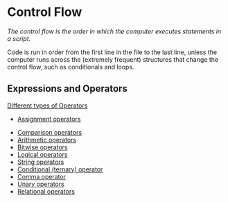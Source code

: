 <h1>Control Flow</h1>

<p><i>The control flow is the order in which the computer executes statements in a script.</i></p>

<p>Code is run in order from the first line in the file to the last line, unless the computer runs across the (extremely frequent) structures that change the control flow, such as conditionals and loops.

<h2>Expressions and Operators</h2>

<a href = "https://developer.mozilla.org/en-US/docs/Web/JavaScript/Reference/Operators">

<p>Different types of Operators</p>

<ul>
  <li>Assignment operators</li>
    <p></p>
  <li>Comparison operators</li>
  <li>Arithmetic operators</li>
  <li>Bitwise operators</li>
  <li>Logical operators</li>
  <li>String operators</li>
  <li>Conditional (ternary) operator</li>
  <li>Comma operator</li>
  <li>Unary operators</li>
  <li>Relational operators</li>
</ul>
